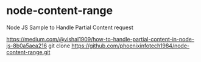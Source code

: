 # node-content-range
Node JS Sample to Handle Partial Content request


https://medium.com/@vishal1909/how-to-handle-partial-content-in-node-js-8b0a5aea216
git clone https://github.com/phoenixinfotech1984/node-content-range.git